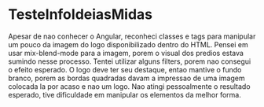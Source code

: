 # TesteInfoIdeiasMidas

Apesar de nao conhecer o Angular, reconheci classes e tags para manipular um pouco da imagem do logo disponibilizado dentro do HTML.
Pensei em usar mix-blend-mode para a imagem, porem o visual dos predios estava sumindo nesse processo. Tentei utilizar alguns filters, porem nao consegui o efeito esperado. O logo deve ter seu destaque, entao mantive o fundo branco, porem as bordas quadradas davam a impressao de uma imagem colocada la por acaso e nao um logo.
Nao atingi pessoalmente o resultado esperado, tive dificuldade em manipular os elementos da melhor forma.
